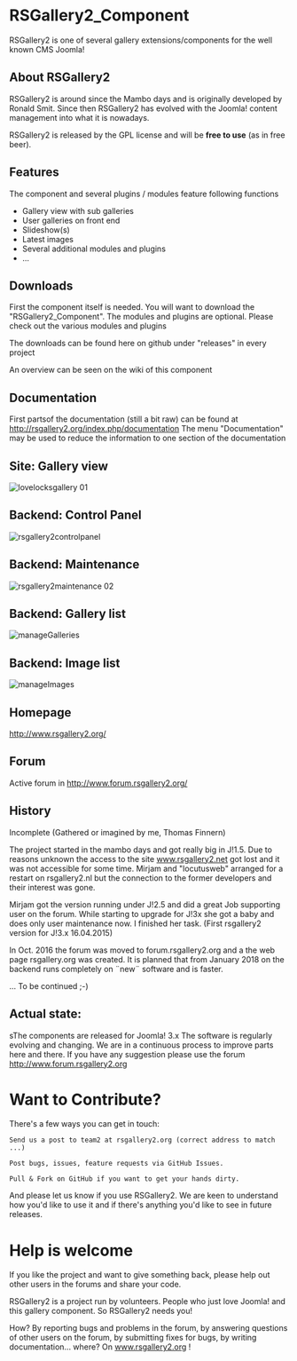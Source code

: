 # RSGallery2_Component
RSGallery2 is one of several gallery extensions/components for the well known CMS Joomla!

## About RSGallery2
RSGallery2 is around since the Mambo days and is originally developed by Ronald Smit. Since then RSGallery2 has evolved with the Joomla! content management into what it is nowadays.

RSGallery2 is released by the GPL license and will be **free to use** (as in free beer).

## Features
The component and several plugins / modules feature following functions
* Gallery view with sub galleries
* User galleries on front end
* Slideshow(s)
* Latest images
* Several additional modules and plugins
* ...

## Downloads
First the component itself is needed. You will want to download the "RSGallery2_Component". The modules and plugins are optional. Please check out the various modules and plugins

The downloads can be found here on github under "releases" in every project

An overview can be seen on the wiki of this component


## Documentation

First partsof the documentation (still a bit raw) can be found at http://rsgallery2.org/index.php/documentation
The menu "Documentation" may be used to reduce the information to one section of the documentation

## Site: Gallery view

![lovelocksgallery 01](https://cloud.githubusercontent.com/assets/7040580/10307011/60de773e-6c2b-11e5-8008-1061454e6720.png)

## Backend: Control Panel

![rsgallery2controlpanel](https://cloud.githubusercontent.com/assets/7040580/15866364/8ce88422-2cde-11e6-8119-86ed585bfcfc.png)

## Backend: Maintenance

![rsgallery2maintenance 02](https://cloud.githubusercontent.com/assets/7040580/15866405/bcb2bb96-2cde-11e6-828f-3952e4fe6cb7.png)

## Backend: Gallery list

![manageGalleries](https://cloud.githubusercontent.com/assets/7040580/21498906/47f6dd8a-cc31-11e6-9a2a-173f87546d12.png)

## Backend: Image list

![manageImages](https://cloud.githubusercontent.com/assets/7040580/21499132/56c17b8e-cc33-11e6-8f7b-235b8da22bf6.png)

## Homepage

http://www.rsgallery2.org/

## Forum

Active forum in http://www.forum.rsgallery2.org/

## History
Incomplete (Gathered or imagined by me, Thomas Finnern)

The project started in the mambo days and got really big in J!1.5. Due to reasons unknown the access to the site www.rsgallery2.net got lost and it was not accessible for some time. Mirjam and "locutusweb" arranged for a restart on rsgallery2.nl but the connection to the former developers and their interest was gone.

Mirjam got the version running under J!2.5 and did a great Job supporting user on the forum. While starting to upgrade for J!3x she got a baby and does only user maintenance now. I finished her task. (First rsgallery2 version for J!3.x 16.04.2015)

In Oct. 2016 the forum was moved to forum.rsgallery2.org and a the web page rsgallery.org was created.
It is planned that from January 2018 on the backend runs completely on ¨new¨ software and is faster.

...   To be continued ;-)

## Actual state:
sThe components are released for Joomla! 3.x
The software is regularly evolving and changing.
We are in a continuous process to improve parts here and there.
If you have any suggestion please use the forum http://www.forum.rsgallery2.org


# Want to Contribute?

There's a few ways you can get in touch:

	Send us a post to team2 at rsgallery2.org (correct address to match ...)

    Post bugs, issues, feature requests via GitHub Issues.

    Pull & Fork on GitHub if you want to get your hands dirty.

And please let us know if you use RSGallery2. We are keen to understand how you'd like to use it and if there's anything you'd like to see in future releases.

# Help is welcome

If you like the project and want to give something back, please help out other users in the forums and share your code.

RSGallery2 is a project run by volunteers. People who just love Joomla! and this gallery component. So RSGallery2 needs you!

How? By reporting bugs and problems in the forum, by answering questions of other users on the forum, by submitting fixes for bugs, by writing documentation... where? On www.rsgallery2.org !
